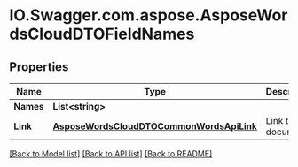 # IO.Swagger.com.aspose.AsposeWordsCloudDTOFieldNames
## Properties

Name | Type | Description | Notes
------------ | ------------- | ------------- | -------------
**Names** | **List&lt;string&gt;** |  | [optional] 
**Link** | [**AsposeWordsCloudDTOCommonWordsApiLink**](AsposeWordsCloudDTOCommonWordsApiLink.md) | Link to the document. | [optional] 

[[Back to Model list]](../README.md#documentation-for-models) [[Back to API list]](../README.md#documentation-for-api-endpoints) [[Back to README]](../README.md)

